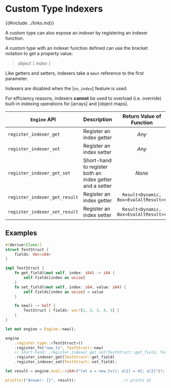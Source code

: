 Custom Type Indexers
===================

{{#include ../links.md}}

A custom type can also expose an _indexer_ by registering an indexer function.

A custom type with an indexer function defined can use the bracket notation to get a property value:

> _object_ `[` _index_ `]`

Like getters and setters, indexers take a `&mut` reference to the first parameter.

Indexers are disabled when the [`no_index`] feature is used.

For efficiency reasons, indexers **cannot** be used to overload (i.e. override) built-in indexing operations for
[arrays] and [object maps].

| `Engine` API                  | Description                                              |       Return Value of Function        |
| ----------------------------- | -------------------------------------------------------- | :-----------------------------------: |
| `register_indexer_get`        | Register an index getter                                 |                 _Any_                 |
| `register_indexer_set`        | Register an index setter                                 |                 _Any_                 |
| `register_indexer_get_set`    | Short-hand to register both an index getter and a setter |                _None_                 |
| `register_indexer_get_result` | Register an index getter                                 | `Result<Dynamic, Box<EvalAltResult>>` |
| `register_indexer_set_result` | Register an index setter                                 | `Result<Dynamic, Box<EvalAltResult>>` |


Examples
--------

```rust
#[derive(Clone)]
struct TestStruct {
    fields: Vec<i64>
}

impl TestStruct {
    fn get_field(&mut self, index: i64) -> i64 {
        self.fields[index as usize]
    }
    fn set_field(&mut self, index: i64, value: i64) {
        self.fields[index as usize] = value
    }

    fn new() -> Self {
        TestStruct { fields: vec![1, 2, 3, 4, 5] }
    }
}

let mut engine = Engine::new();

engine
    .register_type::<TestStruct>()
    .register_fn("new_ts", TestStruct::new)
    // Short-hand: .register_indexer_get_set(TestStruct::get_field, TestStruct::set_field);
    .register_indexer_get(TestStruct::get_field)
    .register_indexer_set(TestStruct::set_field);

let result = engine.eval::<i64>("let a = new_ts(); a[2] = 42; a[2]")?;

println!("Answer: {}", result);                     // prints 42
```
